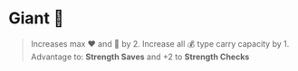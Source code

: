 # __Giant__ 🦷
> Increases max ❤️ and 🔷 by 2. Increase all :moneybag: type carry capacity by 1.
Advantage to: __Strength Saves__ and +2 to __Strength Checks__
